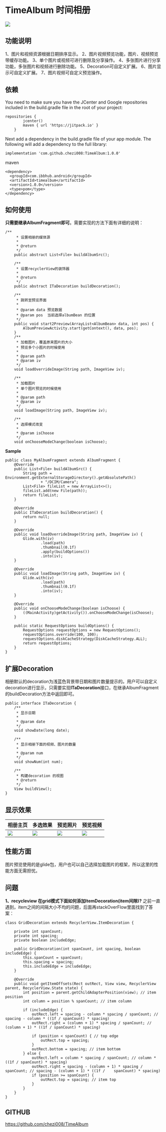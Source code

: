 # TimeAlbum 时间相册

[![](https://jitpack.io/v/chezi008/TimeAlbum.svg)](https://jitpack.io/#chezi008/TimeAlbum)

## 功能说明
1、图片和视频资源根据日期排序显示。
2、图片视频预览功能，图片、视频预览带缓存功能。
3、单个图片或视频可进行删除及分享操作。
4、多张图片进行分享功能，多张图片和视频进行删除功能。
5、Decoration可自定义扩展。
6、图片显示可自定义扩展。
7、图片视频可自定义预览操作。

## 依赖
You need to make sure you have the JCenter and Google repositories included in the build.gradle file in the root of your project:
```
repositories {
        jcenter()
        maven { url 'https://jitpack.io' }
    }
```
Next add a dependency in the build.gradle file of your app module. The following will add a dependency to the full library:
```
implementation 'com.github.chezi008:TimeAlbum:1.0.0'
```
maven
```
<dependency>
  <groupId>com.ibbhub.android</groupId>
  <artifactId>timealbum</artifactId>
  <version>1.0.0</version>
  <type>pom</type>
</dependency>
```

## 如何使用
**只需要继承AlbumFragment即可**。需要实现的方法下面有详细的说明：
```
/**
     * 设置相册的媒体源
     *
     * @return
     */
    public abstract List<File> buildAlbumSrc();

    /**
     * 设置recyclerView的装饰器
     *
     * @return
     */
    public abstract ITaDecoration buildDecoration();

    /**
     * 跳转至预览界面
     *
     * @param data 预览数据
     * @param pos  当前选择albumBean 的位置
     */
    public void start2Preview(ArrayList<AlbumBean> data, int pos) {
        AlbumPreviewActivity.start(getContext(), data, pos);
    }
	/**
     * 加载图片，覆盖原来图片的大小
     * 预览多个小图片的时候使用
     *
     * @param path
     * @param iv
     */
    void loadOverrideImage(String path, ImageView iv);

    /**
     * 加载图片
     * 单个图片预览的时候使用
     *
     * @param path
     * @param iv
     */
    void loadImage(String path, ImageView iv);

    /**
     * 选择模式改变
     *
     * @param isChoose
     */
    void onChooseModeChange(boolean isChoose);
```
**Sample**
```
public class MyAlbumFragment extends AlbumFragment {
    @Override
    public List<File> buildAlbumSrc() {
        String path = Environment.getExternalStorageDirectory().getAbsolutePath()
                + "/DCIM/Camera";
        List<File> fileList = new ArrayList<>();
        fileList.add(new File(path));
        return fileList;
    }

    @Override
    public ITaDecoration buildDecoration() {
        return null;
    }

    @Override
    public void loadOverrideImage(String path, ImageView iv) {
        Glide.with(iv)
                .load(path)
                .thumbnail(0.1f)
                .apply(buildOptions())
                .into(iv);
    }

    @Override
    public void loadImage(String path, ImageView iv) {
        Glide.with(iv)
                .load(path)
                .thumbnail(0.1f)
                .into(iv);
    }

    @Override
    public void onChooseModeChange(boolean isChoose) {
        ((MainActivity)getActivity()).onChooseModeChange(isChoose);
    }

    public static RequestOptions buildOptions() {
        RequestOptions requestOptions = new RequestOptions();
        requestOptions.override(100, 100);
        requestOptions.diskCacheStrategy(DiskCacheStrategy.ALL);
        return requestOptions;
    }
}
```

## 扩展Decoration
相册默认的decoration为浅蓝色背景带日期和图片数量提示的。用户可以自定义decoration进行显示，只需要实现**ITaDecoration**接口，在继承AlbumFragment的buildDecoration方法中返回即可。
```
public interface ITaDecoration {
    /**
     * 显示日期
     *
     * @param date
     */
    void showDate(long date);

    /**
     * 显示相册下面的视频、图片的数量
     *
     * @param num
     */
    void showNum(int num);

    /**
     * 构建decoration 的视图
     * @return
     */
    View buildView();
}
```
## 显示效果
| 相册主页 | 多选效果 | 预览照片 | 预览视频 |
| ------ | ------ | ------ |------ |
| ![](https://i.imgur.com/BR8Txtb.png) | ![](https://i.imgur.com/qYwCh00.png) | ![](https://i.imgur.com/HwGg87J.png) |![](https://i.imgur.com/jwWbcCT.png)|

## 性能方面
图片预览使用的是glide包，用户也可以自己选择加载图片的框架，所以这里的性能方面无需担忧。

## 问题
**1、recycleview 在grid模式下面如何添加ItemDecoration(item间隙)?**
之前一直遇到，item之间的间隔大小不均的问题，后面再stackOverFlow里面找到了答案：
```
class GridDecoration extends RecyclerView.ItemDecoration {

    private int spanCount;
    private int spacing;
    private boolean includeEdge;

    public GridDecoration(int spanCount, int spacing, boolean includeEdge) {
        this.spanCount = spanCount;
        this.spacing = spacing;
        this.includeEdge = includeEdge;
    }

    @Override
    public void getItemOffsets(Rect outRect, View view, RecyclerView parent, RecyclerView.State state) {
        int position = parent.getChildAdapterPosition(view); // item position
        int column = position % spanCount; // item column

        if (includeEdge) {
            outRect.left = spacing - column * spacing / spanCount; // spacing - column * ((1f / spanCount) * spacing)
            outRect.right = (column + 1) * spacing / spanCount; // (column + 1) * ((1f / spanCount) * spacing)

            if (position < spanCount) { // top edge
                outRect.top = spacing;
            }
            outRect.bottom = spacing; // item bottom
        } else {
            outRect.left = column * spacing / spanCount; // column * ((1f / spanCount) * spacing)
            outRect.right = spacing - (column + 1) * spacing / spanCount; // spacing - (column + 1) * ((1f /    spanCount) * spacing)
            if (position >= spanCount) {
                outRect.top = spacing; // item top
            }
        }
    }
}
```

## GITHUB
https://github.com/chezi008/TimeAlbum
